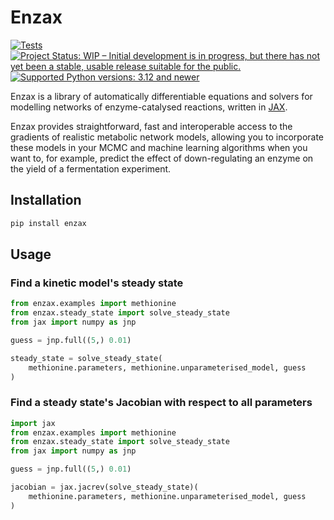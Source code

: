 # Enzax

[![Tests](https://github.com/dtu-qmcm/enzax/actions/workflows/run_tests.yml/badge.svg)](https://github.com/dtu-qmcm/actions/workflows/run_tests.yml)
[![Project Status: WIP – Initial development is in progress, but there has not yet been a stable, usable release suitable for the public.](https://www.repostatus.org/badges/latest/wip.svg)](https://www.repostatus.org/#wip)
[![Supported Python versions: 3.12 and newer](https://img.shields.io/badge/python->=3.12-blue.svg)](https://www.python.org/)

Enzax is a library of automatically differentiable equations and solvers for modelling networks of enzyme-catalysed reactions, written in [JAX](https://jax.readthedocs.io/en/latest/).

Enzax provides straightforward, fast and interoperable access to the gradients of realistic metabolic network models, allowing you to incorporate these models in your MCMC and machine learning algorithms when you want to, for example, predict the effect of down-regulating an enzyme on the yield of a fermentation experiment.

## Installation

```sh
pip install enzax
```

## Usage

### Find a kinetic model's steady state

```python
from enzax.examples import methionine
from enzax.steady_state import solve_steady_state
from jax import numpy as jnp

guess = jnp.full((5,) 0.01)

steady_state = solve_steady_state(
    methionine.parameters, methionine.unparameterised_model, guess
)
```

### Find a steady state's Jacobian with respect to all parameters

```python
import jax
from enzax.examples import methionine
from enzax.steady_state import solve_steady_state
from jax import numpy as jnp

guess = jnp.full((5,) 0.01)

jacobian = jax.jacrev(solve_steady_state)(
    methionine.parameters, methionine.unparameterised_model, guess
)
```
